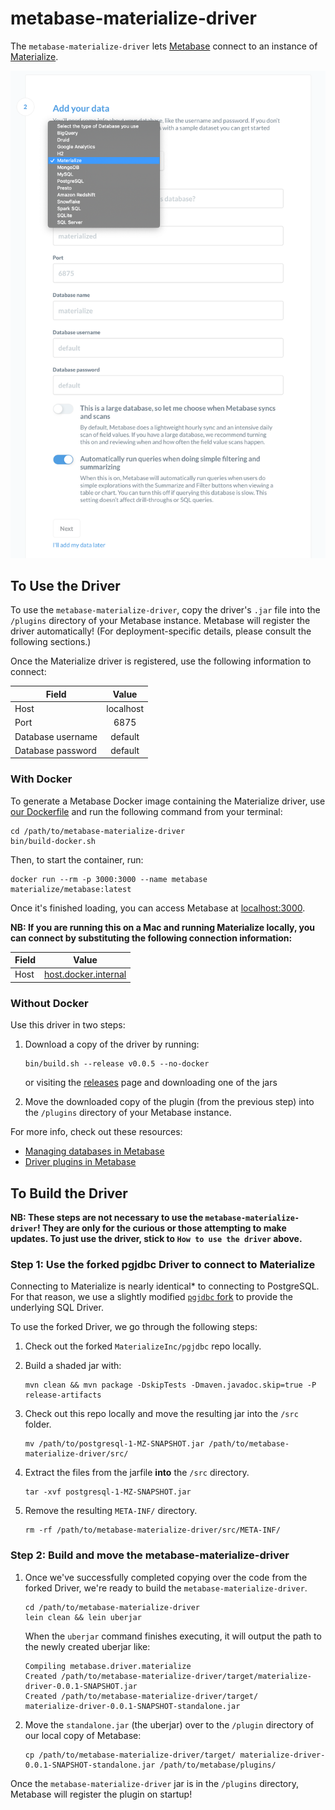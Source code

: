 # metabase-materialize-driver

The `metabase-materialize-driver` lets
[Metabase](https://github.com/metabase/metabase) connect to an instance of
[Materialize](https://github.com/MaterializeInc/materialize).

![Choose Materialize from database dropdown](images/materialize-metabase.png)

## To Use the Driver

To use the `metabase-materialize-driver`, copy the driver's `.jar` file into the
`/plugins` directory of your Metabase instance. Metabase will register the
driver automatically! (For deployment-specific details, please consult the
following sections.)

Once the Materialize driver is registered, use the following information to
connect:

| Field             | Value     |
| ----------------- |:---------:|
| Host              | localhost |
| Port              | 6875      |
| Database username | default   |
| Database password | default   |


### With Docker

To generate a Metabase Docker image containing the Materialize driver, use [our
Dockerfile](Dockerfile) and run the following command from your terminal:

```shell script
cd /path/to/metabase-materialize-driver
bin/build-docker.sh
```

Then, to start the container, run:
```shell script
docker run --rm -p 3000:3000 --name metabase materialize/metabase:latest
```

Once it's finished loading, you can access Metabase at <localhost:3000>.

**NB: If you are running this on a Mac and running Materialize locally, you can
connect by substituting the following connection information:**

| Field             | Value                |
| ----------------- |:--------------------:|
| Host              | [host.docker.internal](https://stackoverflow.com/questions/24319662/from-inside-of-a-docker-container-how-do-i-connect-to-the-localhost-of-the-mach/24326540#24326540) |


### Without Docker

Use this driver in two steps:

1. Download a copy of the driver by running:
   ```shell script
   bin/build.sh --release v0.0.5 --no-docker
   ```
   or visiting the [releases](./releases) page and downloading one of the
   jars

1. Move the downloaded copy of the plugin (from the previous step) into the
   `/plugins` directory of your Metabase instance.

For more info, check out these resources:
* [Managing databases in Metabase](https://www.metabase.com/docs/latest/administration-guide/01-managing-databases.html)
* [Driver plugins in Metabase](https://github.com/metabase/metabase/wiki/Writing-a-Driver:-Packaging-a-Driver-&-Metabase-Plugin-Basics)


## To Build the Driver

**NB: These steps are not necessary to use the `metabase-materialize-driver`!
They are only for the curious or those attempting to make updates. To just use
the driver, stick to `How to use the driver` above.**

### Step 1: Use the forked pgjdbc Driver to connect to Materialize

Connecting to Materialize is nearly identical* to connecting to PostgreSQL. For
that reason, we use a slightly modified [`pgjdbc`
fork](https://github.com/MaterializeInc/pgjdbc) to provide the underlying SQL
Driver.

To use the forked Driver, we go through the following steps:
1. Check out the forked `MaterializeInc/pgjdbc` repo locally.
1. Build a shaded jar with:

    ```shell script
    mvn clean && mvn package -DskipTests -Dmaven.javadoc.skip=true -P release-artifacts
    ```

1. Check out this repo locally and move the resulting jar into the `/src`
   folder.

    ```shell script
    mv /path/to/postgresql-1-MZ-SNAPSHOT.jar /path/to/metabase-materialize-driver/src/
    ```

1. Extract the files from the jarfile **into** the `/src` directory.

    ```shell script
    tar -xvf postgresql-1-MZ-SNAPSHOT.jar
    ```
1. Remove the resulting `META-INF/` directory.

    ```shell script
    rm -rf /path/to/metabase-materialize-driver/src/META-INF/
    ```

### Step 2: Build and move the metabase-materialize-driver

1. Once we've successfully completed copying over the code from the forked
   Driver, we're ready to build the `metabase-materialize-driver`.

    ```shell script
    cd /path/to/metabase-materialize-driver
    lein clean && lein uberjar
    ```
    When the `uberjar` command finishes executing, it will output the path to
    the newly created uberjar like:

    ```shell script
    Compiling metabase.driver.materialize
    Created /path/to/metabase-materialize-driver/target/materialize-driver-0.0.1-SNAPSHOT.jar
    Created /path/to/metabase-materialize-driver/target/    materialize-driver-0.0.1-SNAPSHOT-standalone.jar
    ```

1. Move the `standalone.jar` (the uberjar) over to the `/plugin` directory of
   our local copy of Metabase:

    ```shell script
    cp /path/to/metabase-materialize-driver/target/ materialize-driver-0.0.1-SNAPSHOT-standalone.jar /path/to/metabase/plugins/
    ```

Once the `metabase-materialize-driver` jar is in the `/plugins` directory,
Metabase will register the plugin on startup!
